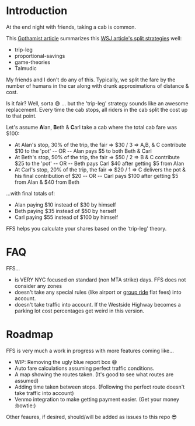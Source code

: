 # Introduction
At the end night with friends, taking a cab is common.

This [Gothamist article](http://gothamist.com/2005/12/09/_the_economics.php) summarizes this [WSJ article's split strategies](http://online.wsj.com/news/articles/SB113279169439805647) well:

- trip-leg
- proportional-savings
- game-theories
- Talmudic

My friends and I don't do any of this.  Typically, we split the fare by the number of humans in the car along with drunk approximations of distance & cost.

Is it fair?  Well, sorta :sweat_smile: ... but the 'trip-leg' strategy sounds like an awesome replacement.  Every time the cab stops, all riders in the cab split the cost up to that point.

Let's assume **A**lan, **B**eth & **C**arl take a cab where the total cab fare was $100:

 - At Alan's stop, 30% of the trip, the fair => $30 / 3 => A,B, & C contribute $10 to the 'pot' -- OR -- Alan pays $5 to both Beth & Carl
 - At Beth's stop, 50% of the trip, the fair => $50 / 2 => B & C contribute $25 to the 'pot' -- OR -- Beth pays Carl $40 after getting $5 from Alan
 - At Carl's stop, 20% of the trip, the fair => $20 / 1 => C delivers the pot & his final contribution of $20 -- OR -- Carl pays $100 after getting $5 from Alan & $40 from Beth

...with final totals of:
- Alan paying $10 instead of $30 by himself
- Beth paying $35 instead of $50 by herself
- Carl paying $55 instead of $100 by himself

FFS helps you calculate your shares based on the 'trip-leg' theory.

# FAQ
FFS...
- is VERY NYC focused on standard (non MTA strike) days.  FFS does not consider any zones
- doesn't take any special rules (like airport or [group ride](http://www.nyc.gov/html/tlc/html/passenger/taxicab_rate.shtml) flat fees) into account.
- doesn't take traffic into account.  If the Westside Highway becomes a parking lot cost percentages get weird in this version.

# Roadmap
FFS is very much a work in progress with more features coming like...

- WIP: Removing the ugly blue report box :sweat_smile:
- Auto fare calculations assuming perfect traffic conditions.
- A map showing the routes taken. (It's good to see what routes are assumed)
- Adding time taken between stops.  (Following the perfect route doesn't take traffic into account)
- Venmo integration to make getting payment easier. (Get your money :bowtie:)

Other feaures, if desired, should/will be added as issues to this repo :sunglasses:
